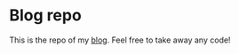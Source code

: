 # Blog repo

This is the repo of my [blog](https://sebastiandres.github.io).
Feel free to take away any code!